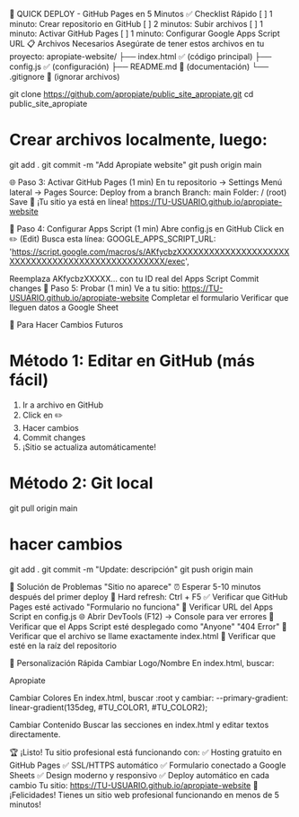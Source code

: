 🚀 QUICK DEPLOY - GitHub Pages en 5 Minutos
✅ Checklist Rápido
[ ] 1 minuto: Crear repositorio en GitHub
[ ] 2 minutos: Subir archivos
[ ] 1 minuto: Activar GitHub Pages
[ ] 1 minuto: Configurar Google Apps Script URL
📋 Archivos Necesarios
Asegúrate de tener estos archivos en tu proyecto:
apropiate-website/
├── index.html      ✅ (código principal)
├── config.js       ✅ (configuración) 
├── README.md       📄 (documentación)
└── .gitignore      🚫 (ignorar archivos)


git clone https://github.com/apropiate/public_site_apropiate.git
cd public_site_apropiate

# Crear archivos localmente, luego:
git add .
git commit -m "Add Apropiate website"
git push origin main

🌐 Paso 3: Activar GitHub Pages (1 min)
En tu repositorio → Settings
Menú lateral → Pages
Source: Deploy from a branch
Branch: main
Folder: / (root)
Save
🎉 ¡Tu sitio ya está en línea!
https://TU-USUARIO.github.io/apropiate-website

🔧 Paso 4: Configurar Apps Script (1 min)
Abre config.js en GitHub
Click en ✏️ (Edit)
Busca esta línea:
GOOGLE_APPS_SCRIPT_URL: 'https://script.google.com/macros/s/AKfycbzXXXXXXXXXXXXXXXXXXXXXXXXXXXXXXXXXXXXXXXXXXXXXXXXXX/exec',

Reemplaza AKfycbzXXXXX... con tu ID real del Apps Script
Commit changes
🧪 Paso 5: Probar (1 min)
Ve a tu sitio: https://TU-USUARIO.github.io/apropiate-website
Completar el formulario
Verificar que lleguen datos a Google Sheet

🔄 Para Hacer Cambios Futuros
# Método 1: Editar en GitHub (más fácil)
1. Ir a archivo en GitHub
2. Click en ✏️ 
3. Hacer cambios
4. Commit changes
5. ¡Sitio se actualiza automáticamente!

# Método 2: Git local
git pull origin main
# hacer cambios
git add .
git commit -m "Update: descripción"
git push origin main

🚨 Solución de Problemas
"Sitio no aparece"
⏰ Esperar 5-10 minutos después del primer deploy
🔄 Hard refresh: Ctrl + F5
✅ Verificar que GitHub Pages esté activado
"Formulario no funciona"
🔧 Verificar URL del Apps Script en config.js
🌐 Abrir DevTools (F12) → Console para ver errores
📧 Verificar que el Apps Script esté desplegado como "Anyone"
"404 Error"
📁 Verificar que el archivo se llame exactamente index.html
📂 Verificar que esté en la raíz del repositorio

🎨 Personalización Rápida
Cambiar Logo/Nombre
En index.html, buscar:
<div class="logo">Apropiate</div>

Cambiar Colores
En index.html, buscar :root y cambiar:
--primary-gradient: linear-gradient(135deg, #TU_COLOR1, #TU_COLOR2);

Cambiar Contenido
Buscar las secciones en index.html y editar textos directamente.

🏆 ¡Listo!
Tu sitio profesional está funcionando con:
✅ Hosting gratuito en GitHub Pages
✅ SSL/HTTPS automático
✅ Formulario conectado a Google Sheets
✅ Design moderno y responsivo
✅ Deploy automático en cada cambio
Tu sitio: https://TU-USUARIO.github.io/apropiate-website
🎉 ¡Felicidades! Tienes un sitio web profesional funcionando en menos de 5 minutos!